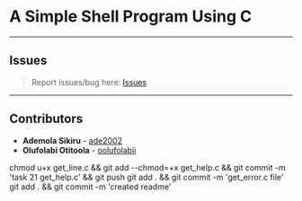 # A Simple Shell Program Using C

---

## Issues

> Report issues/bug here: [Issues](https://github.com/oolufolabii/simple_shell/issues)

---

## Contributors

+ **Ademola Sikiru** - [ade2002](https://github.com/Ade2002/)
+ **Olufolabi Otitoola** - [oolufolabii](github.com/oolufolabii/)


chmod u+x get_line.c && git add --chmod=+x get_help.c && git commit -m 'task 21 get_help.c' && git push
git add .  && git commit -m 'get_error.c file'
git add . && git commit -m 'created readme'
